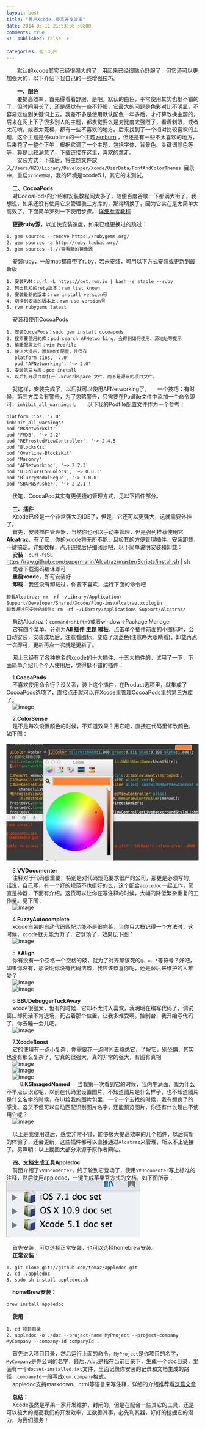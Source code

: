 ```yaml
---
layout: post
title: "善用Xcode，提高开发效率"
date: 2014-05-11 21:53:08 +0800
comments: true
<!--published: false-->

categories: 能工巧匠
---
```


　　默认的xcode其实已经很强大的了，用起来已经很贴心舒服了，但它还可以更加强大的，以下介绍下我自己的一些增强技巧。

　　**一、配色**  
　　要提高效率，首先得看着舒服，是吧。默认的白色，平常使用其实也挺不错的了，但时间用长了，还是感觉有一些不舒服，它最大的问题是色彩对比不明显，不容易定位到关键词上去。我差不多是使用默认配色一年多后，才打算改换主题的，后来在网上下了很多别人的主题，都发觉要么是对比度太强烈了，看着刺眼，或者太花哨，或者太死板，都有一些不喜欢的地方。后来找到了一个相对比较喜欢的主题，这个主题是仿sublime的一个主题[zenburn](https://github.com/colinta/zenburn) ，但还是有一些不太喜欢的地方，后来花了一整个下午，根据它调了一个主题，包括字体、背景色、关键词颜色等等，算是比较满意了，[下载链接](https://github.com/makeLaugh/xcodeTheme)在这里，喜欢的拿走。  
　　安装方式：下载后，将主题文件放入`/Users/HZD/Library/Developer/Xcode/UserData/FontAndColorThemes `目录中，重启`xcode即可`。我的环境是xcode5.1，其它的未测试。

    **二、CocoaPods**  
    对CocoaPods的介绍和安装教程网太多了，随便百度谷歌一下都满大街了，我想说，如果还没有使用它来管理毓三方库的，那得切换了，因为它实在是太简单太高效了。下面简单罗列一下使用步骤。 [详细参考教程](http://code4app.com/article/cocoapods-install-usage)

    **更换ruby源**，以加快安装速度，如果已经更换过的跳过：

	1. gem sources --remove https://rubygems.org/
	2. gem sources -a http://ruby.taobao.org/
	3. gem sources -l //查看新的镜像源

    安装ruby，一般mac都自带了ruby，若未安装，可用以下方式安装或更新到最新版  

	1. 安装RVM：curl -L https://get.rvm.io | bash -s stable --ruby
	2. 列出已知的ruby版本：rvm list known
	3. 安装最新的版本：rvm install version号
	4. 切换到安装的版本上：rvm use version号
	5. rvm rubygems latest
		
    安装和使用CocoaPods

	1. 安装CocoaPods：sudo gem install cocoapods
	2. 搜索要使用的库：pod search AFNetworking，会得到如何使用、源地址等提示
	3. 编辑配置文件：vim Podfile
	4. 按上术提示，添加相关配置，并保存  
	   platform :ios, '7.0'  
	   pod "AFNetworking", "~> 2.0"
	5. 安装第三方库：pod install 
	6. 以后打开项目都打开`.xcworkspace`文件，而不是源来的项目文件。

    就这样，安装完成了，以后就可以使用AFNetworking了。
    一个技巧：有时候，第三方库会有警告，为了忽略警告，只需要在Podfile文件中添加一个命令即可，`inhibit_all_warnings!`。
    以下我的Podfile配置文件作为一个参考：  

	platform :ios, '7.0'
	inhibit_all_warnings!
	pod 'MKNetworkKit'
	pod 'FMDB', '~> 2.2'
	pod 'REFrostedViewController', '~> 2.4.5'
	pod 'BlocksKit'
	pod 'Overline-BlocksKit'
	pod 'Masonry'
	pod 'AFNetworking', '~> 2.2.3'
	pod 'UIColor+CSSColors', '~> 0.0.1'
	pod 'BlurryModalSegue', '~> 1.0.0'
	pod 'SBAPNSPusher', '~> 2.2.1'!
	
    伏笔，CocoaPod其实有更便捷的管理方式，见以下插件部分。

    **三、插件**  
    Xcode已经是一个非常强大的IDE了，但是，它还可以更强大，这就需要外挂了。  
    首先，安装插件管理器，当然你也可以手动来管理，但是强列推荐使用它[**Alcatraz**](https://github.com/supermarin/Alcatraz)，有了它，你的xcode将无所不能，且极其的方便管理插件，安装卸载，一键搞定。详细教程，点开链接后仔细阅读吧，以下简单说明安装和卸载：  
    **安装**：curl -fsSL https://raw.github.com/supermarin/Alcatraz/master/Scripts/install.sh | sh  
    或者下载源码编译即可  
    **重启xcode**，即可安装好  
    **卸载**：我还没有卸载过，你要不喜欢，运行下面的命令吧  

	卸载Alcatraz: rm -rf ~/Library/Application\ Support/Developer/Shared/Xcode/Plug-ins/Alcatraz.xcplugin
	卸载通过它安装的插件: rm -rf ~/Library/Application\ Support/Alcatraz/

    启动Alcatraz：`command+shift+9`或者window->Package Manager  
    它有四个菜单，分别为**All 插件  主题  模板**，点击单个插件前面的小图标时，会自动安装，安装成功后，注意看图标，变成了淡蓝色(注意睁大眼睛看)，卸载再点一次即可，更新再点一次就是更新了。

    网上已经有了各种排名的xcode的十大插件、十五大插件的，试用了一下，下面简单介绍几个个人使用后，觉得挺不错的插件：  

    1.**CocoaPods**  
    不喜欢使用命令行？没关系，装上这个插件，在Product选项里，就集成了CocoaPods选项了，直接点击就可以在Xcode里管理CocoaPods里的第三方库了。  
    ![image](https://github.com/kattrali/cocoadocs-xcode-plugin/raw/master/menu.png)

    2.**ColorSense**  
    是不是每次设置颜色的时候，不知道效果？用它吧，直接在代码里修改颜色，如下图：  
    ![image](/images/blog/2014/Xcode效率/ColorSense.png)

    3.**VVDocumenter**  
    注释对于代码很重要，特别是对代码规范要求很严的公司，那更是必须写的，话说，自己写，有一个好的规范不也挺好的么，这个配合`appledoc`一起工作，简直是神器，下面有介绍。这货可以让你在写注释的时候，大幅的降低繁杂重复的工作量。见下图：  
    ![image](https://raw.github.com/onevcat/VVDocumenter-Xcode/master/ScreenShot.gif)

    4.**FuzzyAutocomplete**  
    xcode自带的自动代码匹配功能不是很完善，当你只大概记得一个方法时，这时候，xcode就无能为力了，它登场了，效果见下图：  
    ![image](https://github.com/FuzzyAutocomplete/FuzzyAutocompletePlugin/raw/master/demo.gif)

    5.**XAlign**  
    你有没有一个空格一个空格的敲，就为了对齐那该死的`@、=、*`等符号？好吧，如果你没有，那说明你没有代码洁癖，我应该恭喜你呢，还是替后来维护的人难受？  
    ![image](https://camo.githubusercontent.com/7973c0e352b1f91e3efe5b3550cff5df97f4589a/687474703a2f2f7166692e73682f58416c69676e2f696d616765732f657175616c2e676966)  
    ![image](https://camo.githubusercontent.com/f61bfc31e144ad6a9d7ca26fa19547a3af5da8c6/687474703a2f2f7166692e73682f58416c69676e2f696d616765732f646566696e652e676966)

    6.**BBUDebuggerTuckAway**  
    xcode很强大，但有的时候，它却不太讨人喜欢，我明明在编写代码了，调试窗口却死活不肯退场，死占着那个位置，让我多难受啊。控制台，我开始写代码了，你去睡一会儿吧。  
    ![image](http://cms.csdnimg.cn/article/201405/05/53674c667516f.jpg)

    7.**XcodeBoost**  
    它的使用有一点小复杂，你需要花一点时间去熟悉它，了解它，别恐惧，其实也没有那么复杂了，它真的很强大，真的非常的强大，有图有真相  
    ![image](https://github.com/fortinmike/XcodeBoost/raw/master/Images/highlighting.gif)  
    ![image](https://github.com/fortinmike/XcodeBoost/raw/master/Images/copy-method-declarations.gif)  
    ![image](https://github.com/fortinmike/XcodeBoost/raw/master/Images/paste-without-reindent.gif)  
    
    8.**KSImagedNamed**
    当我第一次看到它的时候，我内牛满面，我为什么不早点认识它呢，以前在代码里设置图片，不知道图片是什么样子，也不知道图片是什么名字的时候，在UI给我的图片包里，一个一个去找的时候，我有想疯了的感觉。这货不但可以自动匹配识别图片名字，还能预览图片，你还有什么理由不使用它呢？  
    ![image](http://cms.csdnimg.cn/article/201405/05/53673f77a65a3.jpg)    

    以上是我使用过后，感觉非常不错，能够极大提高效率的几个插件，以后有新的体验了，还会更新，这些插件都可以直接通过`Alcatraz`来管理，所以不上链接了。另声明：以上截图大部分来源于原作者网站。


    **四、文档生成工具Appledoc**  
    前面介绍了`VVDocumenter`，终于轮到它登场了，使用`VVDocumenter`写上标准的注释，然后使用appledoc，一键生成苹果官方式的文档，如下图所示：  
	![image](images/blog/2014/Xcode效率/appledoc1.png)  
	
    首先安装，可以选择正常安装，也可以选择homebrew安装。  
    **正常安装**：  

	1. git clone git://github.com/tomaz/appledoc.git
	2. cd ./appledoc
	3. sudo sh install-appledoc.sh

    **homeBrew安装**：  

	brew install appledoc

    **使用：**  

	1. cd 项目目录
	2. appledoc -o ./doc --project-name MyProject --project-company MyCompany --company-id companyId .
	
    首先进入项目目录，然后运行上面的命令，`MyProject`是你项目的名字，`MyCompany`是你公司的名字，最后`./doc`是指在当前目录下，生成一个doc目录，里面有一个`docset-installed.txt`文件，里面记录你安装的记录和文档生成的路径，`companyId`一般写成`com.company`格式。  
    appledoc支持markdown、html等语言来写注释，详细的介绍推荐看[这篇文章](http://blog.ibireme.com/2013/08/26/appledoc-guide/)

    **总结：**  
    Xcode虽然是苹果一家开发维护，封闭的，但是在配合一些其它的工具，还是可以极大的提高我们的开发效率，工欲善其事，必先利其器，好好的挖掘它的潜力，为我们服务！
